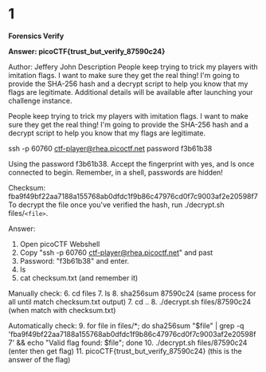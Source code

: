 # 1

**Forensics
Verify**

**Answer: picoCTF{trust_but_verify_87590c24}**

Author: Jeffery John
Description
People keep trying to trick my players with imitation flags. I want to make sure they get the real thing! I'm going to provide the SHA-256 hash and a decrypt script to help you know that my flags are legitimate.
Additional details will be available after launching your challenge instance.

People keep trying to trick my players with imitation flags. I want to make sure they get the real thing! I'm going to provide the SHA-256 hash and a decrypt script to help you know that my flags are legitimate.

ssh -p 60760 ctf-player@rhea.picoctf.net
password f3b61b38

Using the password f3b61b38. Accept the fingerprint with yes, and ls once connected to begin. Remember, in a shell, passwords are hidden!

Checksum: fba9f49bf22aa7188a155768ab0dfdc1f9b86c47976cd0f7c9003af2e20598f7
To decrypt the file once you've verified the hash, run ./decrypt.sh files/`<file>`.

Answer:

1. Open picoCTF Webshell
2. Copy "ssh -p 60760 ctf-player@rhea.picoctf.net" and past
3. Password: "f3b61b38" and enter.
4. ls
5. cat checksum.txt (and remember it)

Manually check:
6. cd files
7. ls
8. sha256sum 87590c24 (same process for all until match checksum.txt output)
7. cd ..
8. ./decrypt.sh files/87590c24 (when match with checksum.txt)

Automatically check:
9. for file in files/*; do sha256sum "$file" | grep -q 'fba9f49bf22aa7188a155768ab0dfdc1f9b86c47976cd0f7c9003af2e20598f7' && echo "Valid flag found: $file"; done
10. ./decrypt.sh files/87590c24 (enter then get flag)
11. picoCTF{trust_but_verify_87590c24} (this is the answer of the flag)
